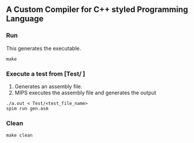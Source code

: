 ## A Custom Compiler for C++ styled Programming Language

### Run
This generates the executable.
``` 
make 
```

### Execute a test from [Test/ ]
1) Generates an assembly file.
2) MIPS executes the assembly file and generates the output

``` 
./a.out < Test/<test_file_name>
spim run gen.asm
```

### Clean
```
make clean
```

